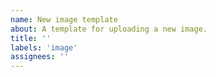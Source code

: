 ```yaml
---
name: New image template
about: A template for uploading a new image.
title: ''
labels: 'image'
assignees: ''
---
```


